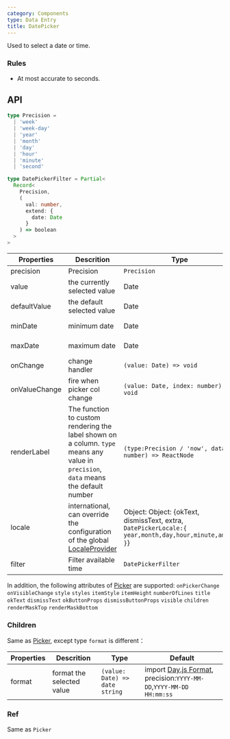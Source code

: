 ```yaml
---
category: Components
type: Data Entry
title: DatePicker
---
```


Used to select a date or time.

### Rules
- At most accurate to seconds.


## API

```ts
type Precision =
  | 'week'
  | 'week-day'
  | 'year'
  | 'month'
  | 'day'
  | 'hour'
  | 'minute'
  | 'second'

type DatePickerFilter = Partial<
  Record<
    Precision,
    (
      val: number,
      extend: {
        date: Date
      }
    ) => boolean
  >
>
```

Properties | Descrition | Type | Default | Version
-----------|------------|------|--------|--------
| precision  | Precision | `Precision` | `day` |`5.1.0`|
| value | the currently selected value | Date | - ||
| defaultValue | the default selected value | Date | - ||
| minDate   | minimum date | Date  |  2000-1-1  ||
| maxDate   | maximum date | Date  |  2030-1-1  ||
| onChange  | change handler | `(value: Date) => void` |  -  ||
| onValueChange | fire when picker col change | `(value: Date, index: number) => void` | - ||
| renderLabel | The function to custom rendering the label shown on a column. `type` means any value in `precision`, `data` means the default number | `(type:Precision / 'now', data: number) => ReactNode` | - ||
| locale | international, can override the configuration of the global [LocaleProvider](/components/locale-provider) | Object: Object: {okText, dismissText, extra, `DatePickerLocale:{ year,month,day,hour,minute,am,pm }`} | - |
| filter  | Filter available time	 | `DatePickerFilter` | - | `5.1.0` |


In addition, the following attributes of [Picker](/components/picker) are supported: `onPickerChange` `onVisibleChange` `style` `styles` `itemStyle` `itemHeight` `numberOfLines` `title` `okText` `dismissText` `okButtonProps` `dismissButtonProps` `visible` `children` `renderMaskTop` `renderMaskBottom`

### Children
Same as [Picker](/components/picker/#Children), except type `format` is different：

Properties | Descrition | Type | Default
----|-----|------|------
| format  | format the selected value |`(value: Date) => date string` | import [Day.js Format](https://day.js.org/docs/en/parse/string-format), precision:`YYYY-MM-DD`,`YYYY-MM-DD HH:mm:ss`|

### Ref
Same as `Picker`
